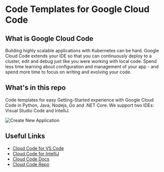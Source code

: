 # Code Templates for Google Cloud Code

## What is Google Cloud Code
Building highly scalable applications with Kubernetes can be hard.
Google Cloud Code extends your IDE so that you can continuously deploy to a cluster, edit and debug just like you were working with local code. 
Spend less time learning about configuration and management of your app - and spend more time to focus on writing and evolving your code.

## What's in this repo
Code templates for easy Getting-Started experience with Google Cloud Code in Python, Java, Nodejs, Go and .NET Core. 
We support two IDEs: Visual Studio Code and IntelliJ.

![Create New Application](https://cloud.google.com/code/docs/vscode/images/create-new-app.gif)

## Useful Links

* [Cloud Code for VS Code](https://marketplace.visualstudio.com/itemdetails?itemName=GoogleCloudTools.cloudcode)
* [Cloud Code for IntelliJ](https://plugins.jetbrains.com/plugin/8079-cloud-code)
* [Cloud Code Docs](https://cloud.google.com/code/docs/vscode/)
* [Cloud Code Repo](https://github.com/GoogleCloudPlatform/cloud-code-vscode)
